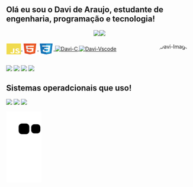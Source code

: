 ## Olá eu sou o Davi de Araujo, estudante de engenharia, programação e tecnologia!
<div align="center">
  <a href="https://github.com/daviaraujobr">
  <img height="179em" src="https://github-readme-stats.vercel.app/api?username=daviaraujobr&show_icons=true&theme=dark&include_all_commits=true&count_private=true"/><img height="179em" src="https://github-readme-stats.vercel.app/api/top-langs/?username=daviaraujobr&layout=compact&langs_count=7&theme=dark"/>
</div>
<div style="display: inline_block"><br>
  <img align="center" alt="Davi-Js" height="30" width="40" src="https://raw.githubusercontent.com/devicons/devicon/master/icons/javascript/javascript-plain.svg">
  <img align="center" alt="Davi-HTML" height="30" width="40" src="https://raw.githubusercontent.com/devicons/devicon/master/icons/html5/html5-original.svg">
  <img align="center" alt="Davi-CSS" height="30" width="40" src="https://raw.githubusercontent.com/devicons/devicon/master/icons/css3/css3-original.svg">
  <img align="center" alt="Davi-C" height="30" width="40" src="https://cdn.jsdelivr.net/gh/devicons/devicon/icons/c/c-original.svg" />
  <img align="center" alt="Davi-Vscode" height="30" width="40" src="https://cdn.jsdelivr.net/gh/devicons/devicon/icons/vscode/vscode-original.svg" />
  <img align="right" alt="Davi-Imagem" height="150" style="border-radius:50px;" src="">
</div>
  
  ##
 
<div> 
  <a href="https://www.instagram.com/daviaraujo_zs/" target="_blank"><img src="https://img.shields.io/badge/-Instagram-%23E4405F?style=for-the-badge&logo=instagram&logoColor=white" target="_blank"></a>  
 <a href="https://discord.gg/J E A N M#2227" target="_blank"><img src="https://img.shields.io/badge/Discord-7289DA?style=for-the-badge&logo=discord&logoColor=white" target="_blank"></a> 
  <a href = "mailto:daviaraujobr@gmail.com"><img src="https://img.shields.io/badge/-Gmail-%23333?style=for-the-badge&logo=gmail&logoColor=white" target="_blank"></a>
  <a href="https://www.linkedin.com/in/davi-de-araujo-5b3942212/" target="_blank"><img src="https://img.shields.io/badge/-LinkedIn-%230077B5?style=for-the-badge&logo=linkedin&logoColor=white" target="_blank"></a>
  
  ## Sistemas operadcionais que uso!
  <div>
  <a href="https://www.microsoft.com/pt-br/windows/?r=1" target="_blank"><img src="https://img.shields.io/badge/Windows-0078D6?style=for-the-badge&logo=windows&logoColor=white"></a>
    <a href="https://www.apple.com/br/" target="_blank"><img src="https://img.shields.io/badge/mac%20os-000000?style=for-the-badge&logo=apple&logoColor=white"></a>
    <a href="https://www.apple.com/br/ios/ios-15/" target="_blank"><img src="https://img.shields.io/badge/iOS-000000?style=for-the-badge&logo=ios&logoColor=white"</a>
  </div>
 
  ![Snake animation](https://github.com/rafaballerini/rafaballerini/blob/output/github-contribution-grid-snake.svg)
 
</div>
